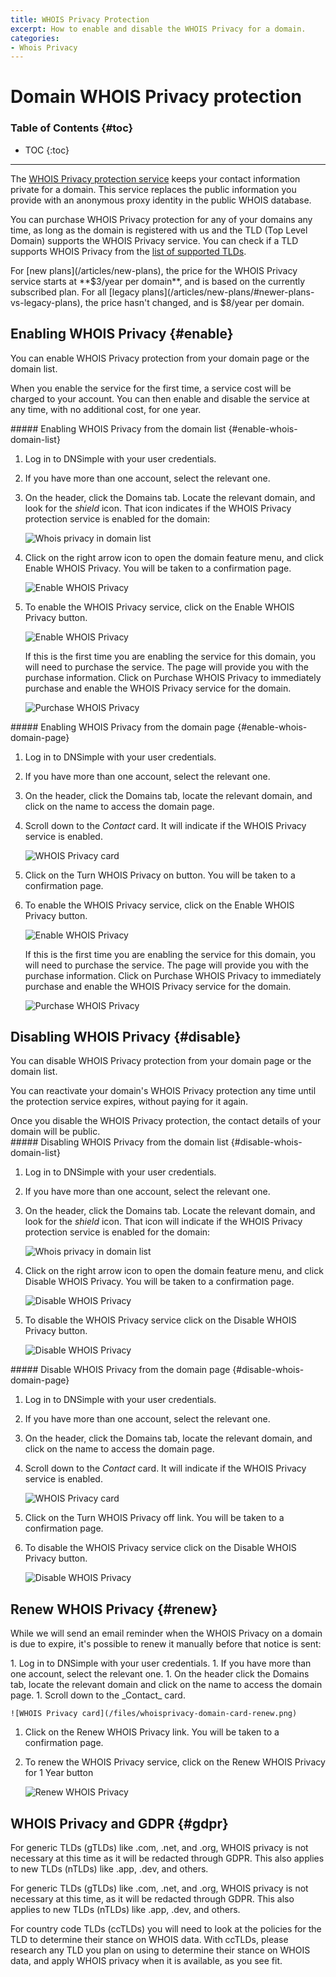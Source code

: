 ```yaml
---
title: WHOIS Privacy Protection
excerpt: How to enable and disable the WHOIS Privacy for a domain.
categories:
- Whois Privacy
---
```


# Domain WHOIS Privacy protection

### Table of Contents {#toc}

* TOC
{:toc}

---

The [WHOIS Privacy protection service](/articles/what-is-whois-privacy) keeps your contact information private for a domain. This service replaces the public information you provide with an anonymous proxy identity in the public WHOIS database.

You can purchase WHOIS Privacy protection for any of your domains any time, as long as the domain is registered with us and the TLD (Top Level Domain) supports the WHOIS Privacy service. You can check if a TLD supports WHOIS Privacy from the [list of supported TLDs](https://dnsimple.com/tlds).

<info>
For [new plans](/articles/new-plans), the price for the WHOIS Privacy service starts at **$3/year per domain**, and is based on the currently subscribed plan. For all [legacy plans](/articles/new-plans/#newer-plans-vs-legacy-plans), the price hasn't changed, and is $8/year per domain.
</info>


## Enabling WHOIS Privacy {#enable}

You can enable WHOIS Privacy protection from your domain page or the domain list.

When you enable the service for the first time, a service cost will be charged to your account. You can then enable and disable the service at any time, with no additional cost, for one year.

<div class="section-steps" markdown="1">
##### Enabling WHOIS Privacy from the domain list {#enable-whois-domain-list}

1.  Log in to DNSimple with your user credentials.
1.  If you have more than one account, select the relevant one.
1.  On the header, click the <label>Domains</label> tab. Locate the relevant domain, and look for the _shield_ icon. That icon indicates if the WHOIS Privacy protection service is enabled for the domain:

    ![Whois privacy in domain list](/files/whoisprivacy-domain-list.png)

1.  Click on the right arrow icon to open the domain feature menu, and click <label>Enable WHOIS Privacy</label>. You will be taken to a confirmation page.

    ![Enable WHOIS Privacy](/files/whoisprivacy-domain-list-enable.png)

1.  To enable the WHOIS Privacy service, click on the <label>Enable WHOIS Privacy</label> button.

    ![Enable WHOIS Privacy](/files/whoisprivacy-enable-page.png)

    If this is the first time you are enabling the service for this domain, you will need to purchase the service. The page will provide you with the purchase information. Click on <label>Purchase WHOIS Privacy</label> to immediately purchase and enable the WHOIS Privacy service for the domain.

    ![Purchase WHOIS Privacy](/files/whoisprivacy-purchase-page.png)

</div>

<div class="section-steps" markdown="1">
##### Enabling WHOIS Privacy from the domain page {#enable-whois-domain-page}

1.  Log in to DNSimple with your user credentials.
1.  If you have more than one account, select the relevant one.
1.  On the header, click the <label>Domains</label> tab, locate the relevant domain, and click on the name to access the domain page.
1.  Scroll down to the _Contact_ card. It will indicate if the WHOIS Privacy service is enabled.

    ![WHOIS Privacy card](/files/whoisprivacy-domain-card-disabled.png)

1.  Click on the <label>Turn WHOIS Privacy on</label> button. You will be taken to a confirmation page.

1.  To enable the WHOIS Privacy service, click on the <label>Enable WHOIS Privacy</label> button.

    ![Enable WHOIS Privacy](/files/whoisprivacy-enable-page.png)

    If this is the first time you are enabling the service for this domain, you will need to purchase the service. The page will provide you with the purchase information. Click on <label>Purchase WHOIS Privacy</label> to immediately purchase and enable the WHOIS Privacy service for the domain.

    ![Purchase WHOIS Privacy](/files/whoisprivacy-purchase-page.png)

</div>

## Disabling WHOIS Privacy {#disable}

You can disable WHOIS Privacy protection from your domain page or the domain list.

You can reactivate your domain's WHOIS Privacy protection any time until the protection service expires, without paying for it again.

<warning>
Once you disable the WHOIS Privacy protection, the contact details of your domain will be public.
</warning>

<div class="section-steps" markdown="1">
##### Disabling WHOIS Privacy from the domain list {#disable-whois-domain-list}

1.  Log in to DNSimple with your user credentials.
1.  If you have more than one account, select the relevant one.
1.  On the header, click the <label>Domains</label> tab. Locate the relevant domain, and look for the _shield_ icon. That icon will indicate if the WHOIS Privacy protection service is enabled for the domain:

    ![Whois privacy in domain list](/files/whoisprivacy-domain-list.png)

1.  Click on the right arrow icon to open the domain feature menu, and click <label>Disable WHOIS Privacy</label>. You will be taken to a confirmation page.

    ![Disable WHOIS Privacy](/files/whoisprivacy-domain-list-disable.png)

1.  To disable the WHOIS Privacy service click on the <label>Disable WHOIS Privacy</label> button.

    ![Disable WHOIS Privacy](/files/whoisprivacy-disable-page.png)

</div>

<div class="section-steps" markdown="1">
##### Disable WHOIS Privacy from the domain page {#disable-whois-domain-page}

1.  Log in to DNSimple with your user credentials.
1.  If you have more than one account, select the relevant one.
1.  On the header, click the <label>Domains</label> tab, locate the relevant domain, and click on the name to access the domain page.
1.  Scroll down to the _Contact_ card. It will indicate if the WHOIS Privacy service is enabled.

    ![WHOIS Privacy card](/files/whoisprivacy-domain-card-enabled.png)

1.  Click on the <label>Turn WHOIS Privacy off</label> link. You will be taken to a confirmation page.

1.  To disable the WHOIS Privacy service click on the <label>Disable WHOIS Privacy</label> button.

    ![Disable WHOIS Privacy](/files/whoisprivacy-disable-page.png)

</div>

## Renew WHOIS Privacy {#renew}

While we will send an email reminder when the WHOIS Privacy on a domain is due to expire, it's possible to renew it manually before that notice is sent:

<div class="section-steps" markdown="1">
1.  Log in to DNSimple with your user credentials.
1.  If you have more than one account, select the relevant one.
1.  On the header click the <label>Domains</label> tab, locate the relevant domain and click on the name to access the domain page.
1.  Scroll down to the _Contact_ card.

    ![WHOIS Privacy card](/files/whoisprivacy-domain-card-renew.png)

1. Click on the <label>Renew WHOIS Privacy</label> link. You will be taken to a confirmation page.
1. To renew the WHOIS Privacy service, click on the <label>Renew WHOIS Privacy for 1 Year</label> button

    ![Renew WHOIS Privacy](/files/whoisprivacy-renew-page.png)

</div>

## WHOIS Privacy and GDPR {#gdpr}

For generic TLDs (gTLDs) like .com, .net, and .org, WHOIS privacy is not necessary at this time as it will be redacted through GDPR. This also applies to new TLDs (nTLDs) like .app, .dev, and others.

For generic TLDs (gTLDs) like .com, .net, and .org, WHOIS privacy is not necessary at this time, as it will be redacted through GDPR. This also applies to new TLDs (nTLDs) like .app, .dev, and others.


For country code TLDs (ccTLDs) you will need to look at the policies for the TLD to determine their stance on WHOIS data. With ccTLDs, please research any TLD you plan on using to determine their stance on WHOIS data, and apply WHOIS privacy when it is available, as you see fit.
